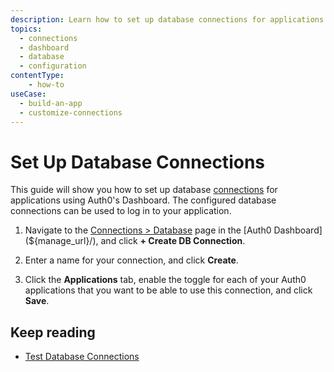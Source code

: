 ```yaml
---
description: Learn how to set up database connections for applications using the Auth0 Management Dashboard.
topics:
  - connections
  - dashboard
  - database
  - configuration
contentType: 
    - how-to
useCase:
  - build-an-app
  - customize-connections
---
```

# Set Up Database Connections

This guide will show you how to set up database [connections](/connections) for applications using Auth0's Dashboard. The configured database connections can be used to log in to your application.

1. Navigate to the [Connections > Database](${manage_url}/#/connections/database) page in the [Auth0 Dashboard](${manage_url}/), and click **+ Create DB Connection**.

2. Enter a name for your connection, and click **Create**.

3. Click the **Applications** tab, enable the toggle for each of your Auth0 applications that you want to be able to use this connection, and click **Save**.

## Keep reading

- [Test Database Connections](/dashboard/guides/connections/test-connections-database)

